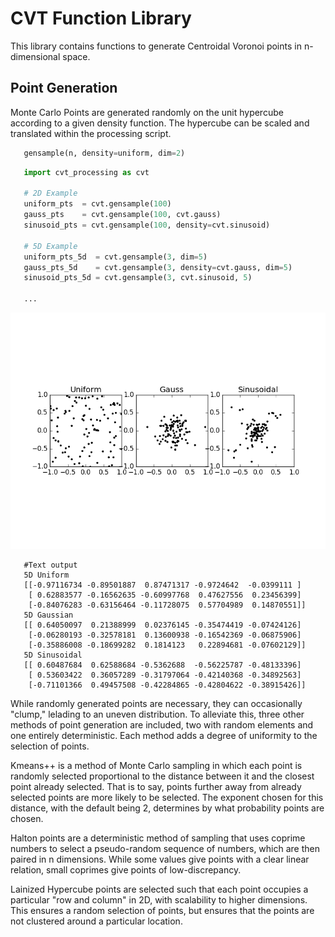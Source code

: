 # CVT Function Library

This library contains functions to generate Centroidal Voronoi points in n-dimensional space. 

## Point Generation

Monte Carlo Points are generated randomly on the unit hypercube according to a given density function. The hypercube can be scaled and translated within the processing script.

```python
   gensample(n, density=uniform, dim=2)
```

```python
   import cvt_processing as cvt
   
   # 2D Example
   uniform_pts  = cvt.gensample(100)
   gauss_pts    = cvt.gensample(100, cvt.gauss)
   sinusoid_pts = cvt.gensample(100, density=cvt.sinusoid)

   # 5D Example
   uniform_pts_5d  = cvt.gensample(3, dim=5)
   gauss_pts_5d    = cvt.gensample(3, density=cvt.gauss, dim=5)
   sinusoid_pts_5d = cvt.gensample(3, cvt.sinusoid, 5)

   ...
```
![Monte Carlo Sample Points](https://github.com/jcs15c/PDE_CVT/blob/master/examples/gensample_fig.png "Monte_Carlo_Sample")
```
   #Text output
   5D Uniform  
   [[-0.97116734 -0.89501887  0.87471317 -0.9724642  -0.0399111 ]
    [ 0.62883577 -0.16562635 -0.60997768  0.47627556  0.23456399]
    [-0.84076283 -0.63156464 -0.11728075  0.57704989  0.14870551]]
   5D Gaussian
   [[ 0.64050097  0.21388999  0.02376145 -0.35474419 -0.07424126]
    [-0.06280193 -0.32578181  0.13600938 -0.16542369 -0.06875906]
    [-0.35886008 -0.18699282  0.1814123   0.22894681 -0.07602129]]
   5D Sinusoidal
   [[ 0.60487684  0.62588684 -0.5362688  -0.56225787 -0.48133396]
    [ 0.53603422  0.36057289 -0.31797064 -0.42140368 -0.34892563]
    [-0.71101366  0.49457508 -0.42284865 -0.42804622 -0.38915426]]
```

While randomly generated points are necessary, they can occasionally "clump," lelading to an uneven distribution. To alleviate this, three other methods of point generation are included, two with random elements and one entirely deterministic. Each method adds a degree of uniformity to the selection of points.

Kmeans++ is a method of Monte Carlo sampling in which each point is randomly selected proportional to the distance between it and the closest point already selected. That is to say, points further away from already selected points are more likely to be selected. The exponent chosen for this distance, with the default being 2, determines by what probability points are chosen.

Halton points are a deterministic method of sampling that uses coprime numbers to select a pseudo-random sequence of numbers, which are then paired in n dimensions. While some values give points with a clear linear relation, small coprimes give points of low-discrepancy.

Lainized Hypercube points are selected such that each point occupies a particular "row and column" in 2D, with scalability to higher dimensions. This ensures a random selection of points, but ensures that the points are not clustered around a particular location.